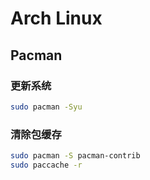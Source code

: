 # Arch Linux

## Pacman

### 更新系统

```sh
sudo pacman -Syu
```

### 清除包缓存

```sh
sudo pacman -S pacman-contrib
sudo paccache -r
```
